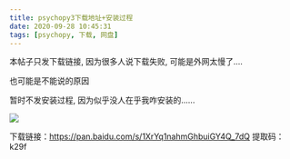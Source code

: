 ```yaml
---
title: psychopy3下载地址+安装过程
date: 2020-09-28 10:45:31
tags: [psychopy, 下载, 网盘]
---
```


本帖子只发下载链接, 因为很多人说下载失败, 可能是外网太慢了....

也可能是不能说的原因

暂时不发安装过程, 因为似乎没人在乎我咋安装的......

<!--more-->

<img src="list.png">

下载链接：https://pan.baidu.com/s/1XrYq1nahmGhbuiGY4Q_7dQ 
提取码：k29f 

